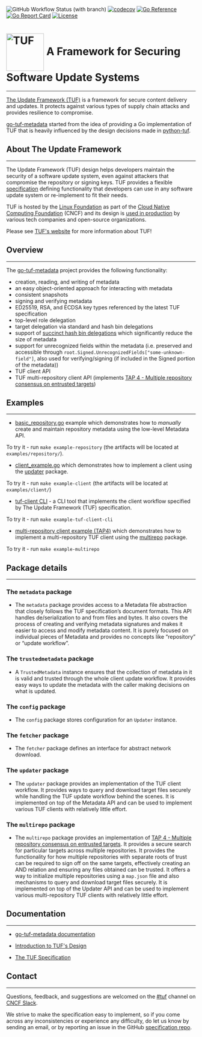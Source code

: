 ![GitHub Workflow Status (with branch)](https://img.shields.io/github/actions/workflow/status/rdimitrov/go-tuf-metadata/ci.yml?branch=main)
[![codecov](https://codecov.io/github/theupdateframework/go-tuf/branch/master/graph/badge.svg?token=2ZUA68ZL13)](https://codecov.io/github/theupdateframework/go-tuf)
[![Go Reference](https://pkg.go.dev/badge/github.com/rdimitrov/go-tuf-metadata.svg)](https://pkg.go.dev/github.com/rdimitrov/go-tuf-metadata)
[![Go Report Card](https://goreportcard.com/badge/github.com/rdimitrov/go-tuf-metadata)](https://goreportcard.com/report/github.com/rdimitrov/go-tuf-metadata)
[![License](https://img.shields.io/badge/License-Apache_2.0-blue.svg)](https://opensource.org/licenses/Apache-2.0)

# <img src="https://cdn.rawgit.com/theupdateframework/artwork/3a649fa6/tuf-logo.svg" height="100" valign="middle" alt="TUF"/> A Framework for Securing Software Update Systems

----------------------------

[The Update Framework (TUF)](https://theupdateframework.io/) is a framework for
secure content delivery and updates. It protects against various types of
supply chain attacks and provides resilience to compromise.

[go-tuf-metadata](https://github.com/rdimitrov/go-tuf-metadata) started from the idea of providing a Go implementation of TUF that is heavily influenced by the
design decisions made in [python-tuf](https://github.com/theupdateframework/python-tuf).

## About The Update Framework

----------------------------
The Update Framework (TUF) design helps developers maintain the security of a
software update system, even against attackers that compromise the repository
or signing keys.
TUF provides a flexible
[specification](https://github.com/theupdateframework/specification/blob/master/tuf-spec.md)
defining functionality that developers can use in any software update system or
re-implement to fit their needs.

TUF is hosted by the [Linux Foundation](https://www.linuxfoundation.org/) as
part of the [Cloud Native Computing Foundation](https://www.cncf.io/) (CNCF)
and its design is [used in production](https://theupdateframework.io/adoptions/)
by various tech companies and open-source organizations.

Please see [TUF's website](https://theupdateframework.com/) for more information about TUF!

## Overview

----------------------------

The [go-tuf-metadata](https://github.com/rdimitrov/go-tuf-metadata) project provides the following functionality:

* creation, reading, and writing of metadata
* an easy object-oriented approach for interacting with metadata
* consistent snapshots
* signing and verifying metadata
* ED25519, RSA, and ECDSA key types referenced by the latest TUF specification
* top-level role delegation
* target delegation via standard and hash bin delegations
* support of [succinct hash bin delegations](https://github.com/theupdateframework/taps/blob/master/tap15.md) which significantly reduce the size of metadata
* support for unrecognized fields within the metadata (i.e. preserved and accessible through `root.Signed.UnrecognizedFields["some-unknown-field"]`, also used for verifying/signing (if included in the Signed portion of the metadata))
* TUF client API
* TUF multi-repository client API (implements [TAP 4 - Multiple repository consensus on entrusted targets](https://github.com/theupdateframework/taps/blob/master/tap4.md))

## Examples

----------------------------

* [basic_repository.go](examples/repository/basic_repository.go) example which demonstrates how to *manually* create and
maintain repository metadata using the low-level Metadata API.

To try it - run `make example-repository` (the artifacts will be located at `examples/repository/`).

* [client_example.go](examples/client/client_example.go) which demonstrates how to implement a client using the [updater](metadata/updater/updater.go) package.

To try it - run `make example-client` (the artifacts will be located at `examples/client/`)

* [tuf-client CLI](examples/cli/tuf-client/) - a CLI tool that implements the client workflow specified by The Update Framework (TUF) specification.

To try it - run `make example-tuf-client-cli`

* [multi-repository client example (TAP4)](examples/multirepo/client/client_example.go) which demonstrates how to implement a multi-repository TUF client using the [multirepo](metadata/multirepo/multirepo.go) package.

To try it - run `make example-multirepo`

## Package details

----------------------------

### The `metadata` package

* The `metadata` package provides access to a Metadata file abstraction that closely
follows the TUF specification’s document formats. This API handles de/serialization
to and from files and bytes. It also covers the process of creating and verifying metadata
signatures and makes it easier to access and modify metadata content. It is purely
focused on individual pieces of Metadata and provides no concepts like “repository”
or “update workflow”.

### The `trustedmetadata` package

* A `TrustedMetadata` instance ensures that the collection of metadata in it is valid
and trusted through the whole client update workflow. It provides easy ways to update
the metadata with the caller making decisions on what is updated.

### The `config` package

* The `config` package stores configuration for an ``Updater`` instance.

### The `fetcher` package

* The `fetcher` package defines an interface for abstract network download.

### The `updater` package

* The `updater` package provides an implementation of the TUF client workflow.
It provides ways to query and download target files securely while handling the
TUF update workflow behind the scenes. It is implemented on top of the Metadata API
and can be used to implement various TUF clients with relatively little effort.

### The `multirepo` package

* The `multirepo` package provides an implementation of [TAP 4 - Multiple repository consensus on entrusted targets](https://github.com/theupdateframework/taps/blob/master/tap4.md). It provides a secure search for particular targets across multiple repositories. It provides the functionality for how multiple repositories with separate roots of trust can be required to sign off on the same targets, effectively creating an AND relation and ensuring any files obtained can be trusted. It offers a way to initialize multiple repositories using a `map.json` file and also mechanisms to query and download target files securely. It is implemented on top of the Updater API and can be used to implement various multi-repository TUF clients with relatively little effort.

## Documentation

----------------------------

* [go-tuf-metadata documentation](https://pkg.go.dev/github.com/rdimitrov/go-tuf-metadata)

* [Introduction to TUF's Design](https://theupdateframework.io/overview/)

* [The TUF Specification](https://theupdateframework.github.io/specification/latest/)

## Contact

----------------------------

Questions, feedback, and suggestions are welcomed on the [#tuf](https://cloud-native.slack.com/archives/C8NMD3QJ3) channel on
[CNCF Slack](https://slack.cncf.io/).

We strive to make the specification easy to implement, so if you come across
any inconsistencies or experience any difficulty, do let us know by sending an
email, or by reporting an issue in the GitHub [specification
repo](https://github.com/theupdateframework/specification/issues).
